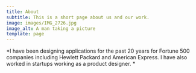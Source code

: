 ```yaml
---
title: About
subtitle: This is a short page about us and our work.
image: images/IMG_2726.jpg
image_alt: A man taking a picture
template: page
---
```

*I have been designing applications for the past 20 years for Fortune 500 companies including Hewlett Packard and American Express. I have also worked in startups working as a product designer. *
